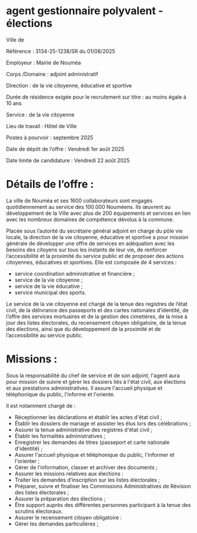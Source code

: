 
# agent gestionnaire polyvalent - élections

Ville de

Référence : 3134-25-1238/SR du 01/08/2025

Employeur : Mairie de Nouméa

Corps /Domaine : adjoint administratif

Direction : de la vie citoyenne, éducative et sportive

Durée de résidence exigée pour le recrutement sur titre : au moins égale à 10 ans

Service : de la vie citoyenne

Lieu de travail : Hôtel de Ville

Postes à pourvoir : septembre 2025

Date de dépôt de l’offre : Vendredi 1er août 2025

Date limite de candidature : Vendredi 22 août 2025

# Détails de l’offre :

La ville de Nouméa et ses 1600 collaborateurs sont engagés quotidiennement au service des 100.000 Nouméens. Ils œuvrent au développement de la Ville avec plus de 200 équipements et services en lien avec les nombreux domaines de compétence dévolus à la commune.

Placée sous l’autorité du secrétaire général adjoint en charge du pôle vie locale, la direction de la vie citoyenne, éducative et sportive a pour mission générale de développer une offre de services en adéquation avec les besoins des citoyens sur tous les instants de leur vie, de renforcer l’accessibilité et la proximité du service public et de proposer des actions citoyennes, éducatives et sportives. Elle est composée de 4 services :

- service coordination administrative et financière ;
- service de la vie citoyenne ;
- service de la vie éducative ;
- service municipal des sports.

Le service de la vie citoyenne est chargé de la tenue des registres de l’état civil, de la délivrance des passeports et des cartes nationales d’identité, de l’offre des services mortuaires et de la gestion des cimetières, de la mise à jour des listes électorales, du recensement citoyen obligatoire, de la tenue des élections, ainsi que du développement de la proximité et de l’accessibilité au service public.

# Missions :

Sous la responsabilité du chef de service et de son adjoint, l'agent aura pour mission de suivre et gérer les dossiers liés à l'état civil, aux élections et aux prestations administratives. Il assure l'accueil physique et téléphonique du public, l'informe et l'oriente.

Il est notamment chargé de :

- Réceptionner les déclarations et établir les actes d'état civil ;
- Établir les dossiers de mariage et assister les élus lors des célébrations ;
- Assurer la tenue administrative des registres d'état civil ;
- Établir les formalités administratives ;
- Enregistrer les demandes de titres (passeport et carte nationale d'identité) ;
- Assurer l'accueil physique et téléphonique du public, l'informer et l'orienter ;
- Gérer de l'information, classer et archiver des documents ;
- Assurer les missions relatives aux élections :
- Traiter les demandes d’inscription sur les listes électorales ;
- Préparer, suivre et finaliser les Commissions Administratives de Révision des listes électorales ;
- Assurer la préparation des élections ;
- Être support auprès des différentes personnes participant à la tenue des scrutins électoraux.
- Assurer le recensement citoyen obligatoire :
- Gérer les demandes particulières ;
